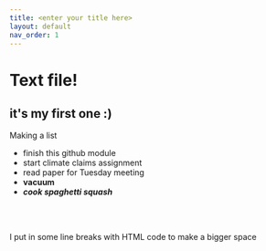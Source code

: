 ```yaml
---
title: <enter your title here>
layout: default
nav_order: 1
---
```

  
  # Text file!
  ## it's my first one :)
  
  Making a list
  - finish this github module
  - start climate claims assignment
  - read paper for Tuesday meeting
  - **vacuum**
  - ***cook spaghetti squash***
  
  <br>
  <br>
  
  I put in some line breaks with HTML code to make a bigger space
